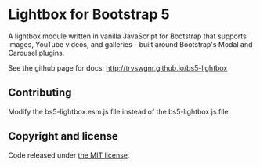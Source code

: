 Lightbox for Bootstrap 5
========

A lightbox module written in vanilla JavaScript for Bootstrap that supports images, YouTube videos, and galleries - built around Bootstrap's Modal and Carousel plugins.

See the github page for docs: http://trvswgnr.github.io/bs5-lightbox

Contributing
----
Modify the bs5-lightbox.esm.js file instead of the bs5-lightbox.js file.

Copyright and license
----

Code released under [the MIT license](https://github.com/trvswgnr/bs5-lightbox/blob/master/LICENSE).

